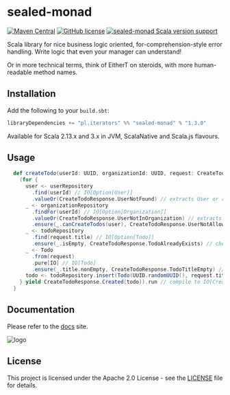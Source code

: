 # sealed-monad

[![Maven Central](https://img.shields.io/maven-central/v/pl.iterators/sealed-monad_2.13.svg)]()
[![GitHub license](https://img.shields.io/badge/license-Apache2.0-blue.svg)](https://raw.githubusercontent.com/theiterators/sealed-monad/master/COPYING)
[![sealed-monad Scala version support](https://index.scala-lang.org/theiterators/sealed-monad/sealed-monad/latest-by-scala-version.svg)](https://index.scala-lang.org/theiterators/sealed-monad/sealed-monad)

Scala library for nice business logic oriented, for-comprehension-style error handling. Write logic that even your manager can understand!

Or in more technical terms, think of EitherT on steroids, with more human-readable method names.

## Installation

Add the following to your `build.sbt`:

```scala
libraryDependencies += "pl.iterators" %% "sealed-monad" % "1.3.0"
```

Available for Scala 2.13.x and 3.x in JVM, ScalaNative and Scala.js flavours.

## Usage

```scala
  def createTodo(userId: UUID, organizationId: UUID, request: CreateTodoRequest): IO[CreateTodoResponse] = {
    (for {
      user <- userRepository
        .find(userId) // IO[Option[User]]
        .valueOr(CreateTodoResponse.UserNotFound) // extracts User or returns UserNotFound
      _ <- organizationRepository
        .findFor(userId) // IO[Option[Organization]]
        .valueOr(CreateTodoResponse.UserNotInOrganization) // extracts Organization or returns UserNotInOrganization
        .ensure(_.canCreateTodos(user), CreateTodoResponse.UserNotAllowedToCreateTodos) // checks if user can create todos or returns UserNotAllowedToCreateTodos
      _ <- todoRepository
        .find(request.title) // IO[Option[Todo]]
        .ensure(_.isEmpty, CreateTodoResponse.TodoAlreadyExists) // checks if todo already exists or returns TodoAlreadyExists
      _ <- Todo
        .from(request)
        .pure[IO] // IO[Todo]
        .ensure(_.title.nonEmpty, CreateTodoResponse.TodoTitleEmpty) // checks if todo title is non-empty or returns TodoTitleEmpty
      todo <- todoRepository.insert(Todo(UUID.randomUUID(), request.title)).seal // todo created!
    } yield CreateTodoResponse.Created(todo)).run // compile to IO[CreateTodoResponse]
  }
```

## Documentation

Please refer to the [docs](https://theiterators.github.io/sealed-monad) site.

![logo](https://raw.githubusercontent.com/theiterators/sealed-monad/master/logo.png)

## License

This project is licensed under the Apache 2.0 License - see the [LICENSE](https://github.com/theiterators/sealed-monad/blob/master/LICENSE) file for details.

